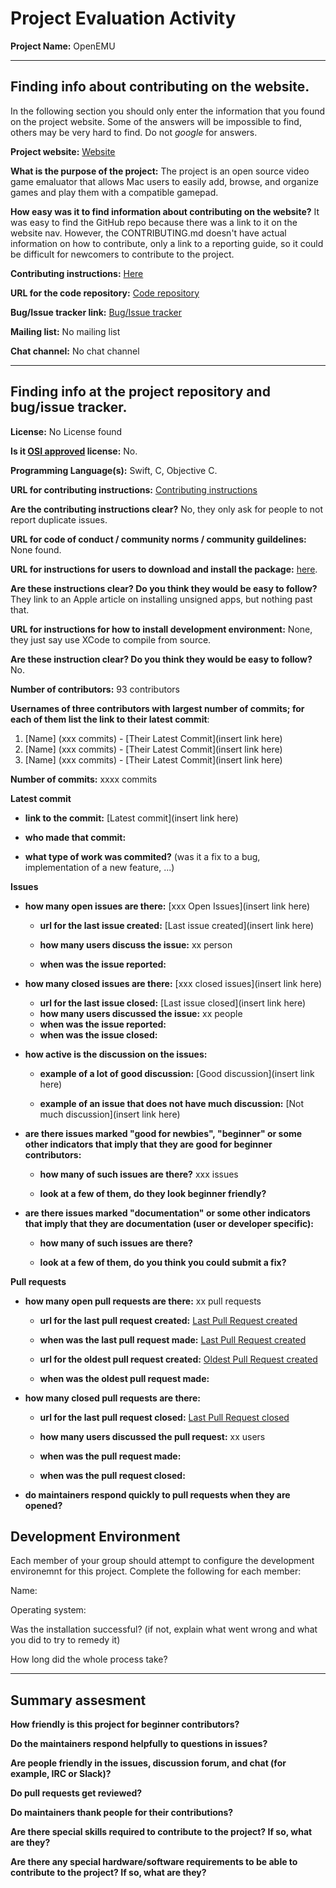 # Project Evaluation Activity



__Project Name:__  OpenEMU

---

## Finding info about contributing on the website.

In the following section you should only enter the information that you
found on the project website. Some of the answers will be impossible to find, others
may be very hard to find. Do not _google_ for answers.

__Project website:__ [Website](https://openemu.org/)


__What is the purpose of the project:__ The project is an open source video game emaluator that allows Mac users to easily add, browse, and organize games and play them with a compatible gamepad.


__How easy was it to find information about contributing on the website?__ It was easy to find the GitHub repo because there was a link to it on the website nav. However, the CONTRIBUTING.md doesn't have actual information on how to contribute, only a link to a reporting guide, so it could be difficult for newcomers to contribute to the project.


__Contributing instructions:__ [Here](https://github.com/OpenEmu/OpenEmu/blob/master/CONTRIBUTING.md) 

__URL for the code repository:__ [Code repository](https://github.com/OpenEmu/OpenEmu)

__Bug/Issue tracker link:__ [Bug/Issue tracker](https://github.com/OpenEmu/OpenEmu/issues)

__Mailing list:__ No mailing list

__Chat channel:__ No chat channel


---

## Finding info at the project repository and bug/issue tracker.

__License:__ No License found

__Is it [OSI approved](https://opensource.org/licenses/alphabetical) license:__  No.

__Programming Language(s):__ Swift, C, Objective C.

__URL for contributing instructions:__ [Contributing instructions](https://github.com/OpenEmu/OpenEmu/blob/master/CONTRIBUTING.md)

__Are the contributing instructions clear?__ No, they only ask for people to not report duplicate issues. 


__URL for code of conduct / community norms / community guildelines:__ None found.

__URL for instructions for users to download and install the package:__  [here](https://openemu.org/). 


__Are these instructions clear? Do you think they would be easy to follow?__ They link to an Apple article on installing unsigned apps, but nothing past that.


__URL for instructions for how to install development environment:__ None, they just say use XCode to compile from source. 


__Are these instruction clear? Do you think they would be easy to follow?__ No.


__Number of contributors:__ 93 contributors


__Usernames of three contributors with largest number of commits; for
each of them list the link to their latest commit__:

1. [Name] (xxx commits) - [Their Latest Commit](insert link here)
1. [Name] (xxx commits) - [Their Latest Commit](insert link here)
1. [Name] (xxx commits) - [Their Latest Commit](insert link here)


__Number of commits:__ xxxx commits

__Latest commit__ 

- __link to the commit:__ [Latest commit](insert link here)

- __who made that commit:__ 

- __what type of work was commited?__ (was it a fix to a bug, implementation of a new feature, ...)


__Issues__

- __how many open issues are there:__ [xxx Open Issues](insert link here)

    - __url for the last issue created:__ [Last issue created](insert link here)

    - __how many users discuss the issue:__ xx person
    
    - __when was the issue reported:__ 
    

- __how many closed issues are there:__ [xxx closed issues](insert link here)
    - __url for the last issue closed:__ [Last issue closed](insert link here)
    - __how many users discussed the issue:__ xx people
    - __when was the issue reported:__ 
    - __when was the issue closed:__ 

- __how active is the discussion on the issues:__ 

    - __example of a lot of good discussion:__ [Good discussion](insert link here)
    
    - __example of an issue that does not have much discussion:__ [Not much discussion](insert link here)



- __are there issues marked "good for newbies", "beginner" or some other indicators that imply that they are good for beginner contributors:__ 

    - __how many of such issues are there?__ xxx issues
    
    - __look at a few of them, do they look beginner friendly?__ 



- __are there issues marked "documentation" or some other indicators that imply that they are documentation (user or developer specific):__ 

    - __how many of such issues are there?__ 
    
    - __look at a few of them, do you think you could submit a fix?__ 



__Pull requests__

- __how many open pull requests are there:__ xx pull requests

    - __url for the last pull request created:__ [Last Pull Request created]()
    
    - __when was the last pull request made:__ [Last Pull Request created]()

    - __url for the oldest pull request created:__ [Oldest Pull Request created]()
    
    - __when was the oldest pull request made:__ 

- __how many closed pull requests are there:__ 

    - __url for the last pull request closed:__ [Last Pull Request closed]()
    
    - __how many users discussed the pull request:__ xx users
    
    - __when was the pull request made:__  
    
    - __when was the pull request closed:__ 
    

- __do maintainers respond quickly to pull requests when they are opened?__ 


## Development Environment 

Each member of your group should attempt to configure the development environemnt 
for this project. Complete the following for each member:

Name: 

Operating system: 

Was the installation successful? (if not, explain what went wrong and 
what you did to try to remedy it)

How long did the whole process take? 


---


## Summary assesment
__How friendly is this project for beginner contributors?__




__Do the maintainers respond helpfully to questions in issues?__



__Are people friendly in the issues, discussion forum, and chat (for example, IRC or Slack)?__




__Do pull requests get reviewed?__



__Do maintainers thank people for their contributions?__



__Are there special skills required to contribute to the project? If so, what are they?__



__Are there any special hardware/software requirements to be able to contribute to the project? If so, what are they?__
